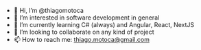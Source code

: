- 👋 Hi, I’m @thiagomotoca
- 👀 I’m interested in software development in general
- 🌱 I’m currently learning C# (always) and Angular, React, NextJS
- 💞️ I’m looking to collaborate on any kind of project
- 📫 How to reach me: thiago.motoca@gmail.com

<!---
thiagomotoca/thiagomotoca is a ✨ special ✨ repository because its `README.md` (this file) appears on your GitHub profile.
You can click the Preview link to take a look at your changes.
--->
